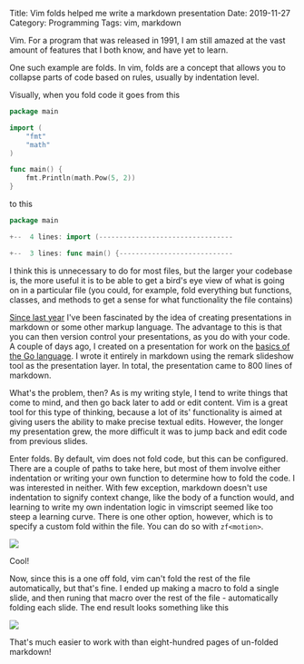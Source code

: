 Title: Vim folds helped me write a markdown presentation
Date: 2019-11-27
Category: Programming
Tags: vim, markdown

Vim. For a program that was released in 1991, I am still amazed at the vast
amount of features that I both know, and have yet to learn.

One such example are folds. In vim, folds are a concept that allows you to
collapse parts of code based on rules, usually by indentation level.

Visually, when you fold code it goes from this

```go
package main

import (
    "fmt"
    "math"
)

func main() {
    fmt.Println(math.Pow(5, 2))
}
```

to this

```go
package main

+--  4 lines: import (---------------------------------

+--  3 lines: func main() {----------------------------
```

I think this is unnecessary to do for most files, but the larger your codebase
is, the more useful it is to be able to get a bird's eye view of what is going
on in a particular file (you could, for example, fold everything but functions,
classes, and methods to get a sense for what functionality the file contains)

[Since last year]({filename}/markdown-presentations.md) I've been fascinated by
the idea of creating presentations in markdown or some other markup language.
The advantage to this is that you can then version control your presentations,
as you do with your code. A couple of days ago, I created on a presentation for
work on the [basics of the Go language]({filename}/gotta-go-fast.md). I wrote
it entirely in markdown using the remark slideshow tool as the presentation
layer. In total, the presentation came to 800 lines of markdown.

What's the problem, then? As is my writing style, I tend to write things that
come to mind, and then go back later to add or edit content. Vim is a great
tool for this type of thinking, because a lot of its' functionality is aimed at
giving users the ability to make precise textual edits. However, the longer my
presentation grew, the more difficult it was to jump back and edit code from
previous slides.

Enter folds. By default, vim does not fold code, but this can be configured.
There are a couple of paths to take here, but most of them involve either
indentation or writing your own function to determine how to fold the code. I
was interested in neither. With few exception, markdown doesn't use indentation
to signify context change, like the body of a function would, and learning
to write my own indentation logic in vimscript seemed like too steep a learning
curve. There is one other option, however, which is to specify a custom fold
within the file. You can do so with `zf<motion>`.

![]({static}/images/custom-fold.gif)

Cool!

Now, since this is a one off fold, vim can't fold the rest of the file
automatically, but that's fine. I ended up making a macro to fold a single
slide, and then runing that macro over the rest of the file - automatically
folding each slide. The end result looks something like this

![]({static}/images/fold-macro.png)

That's much easier to work with than eight-hundred pages of un-folded markdown!
